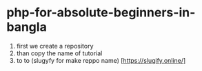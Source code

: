 # php-for-absolute-beginners-in-bangla

1. first we create a repository
2. than copy the name of tutorial 
3. to to (slugyfy for make reppo name) [https://slugify.online/]
